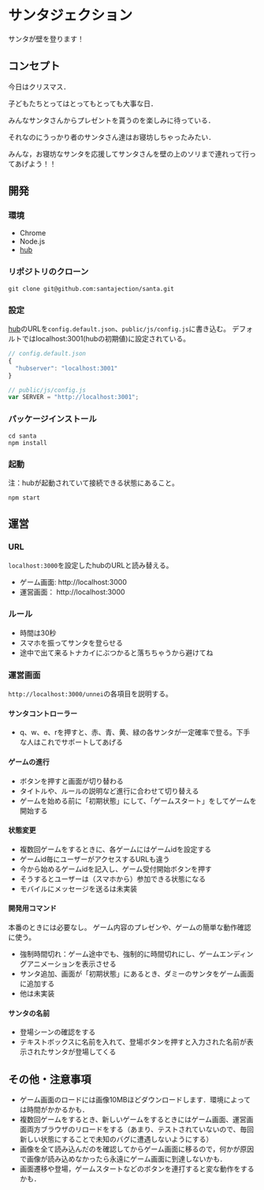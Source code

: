 # サンタジェクション
サンタが壁を登ります！

## コンセプト
今日はクリスマス．

子どもたちとってはとってもとっても大事な日．

みんなサンタさんからプレゼントを貰うのを楽しみに待っている．

それなのにうっかり者のサンタさん達はお寝坊しちゃったみたい．

みんな，お寝坊なサンタを応援してサンタさんを壁の上のソリまで連れって行ってあげよう！！

## 開発

### 環境
- Chrome
- Node.js
- [hub](https://github.com/santajection/hub)

### リポジトリのクローン

```
git clone git@github.com:santajection/santa.git
```

### 設定
[hub](https://github.com/santajection/hub)のURLを`config.default.json`、`public/js/config.js`に書き込む。
デフォルトではlocalhost:3001(hubの初期値)に設定されている。

```js
// config.default.json
{
  "hubserver": "localhost:3001"
}
```

```js
// public/js/config.js
var SERVER = "http://localhost:3001";
```



### パッケージインストール

```
cd santa
npm install
```

 ### 起動
注：hubが起動されていて接続できる状態にあること。
```
npm start
```

## 運営
### URL
`localhost:3000`を設定したhubのURLと読み替える。
- ゲーム画面: http://localhost:3000
- 運営画面： http://localhost:3000

### ルール
- 時間は30秒
- スマホを振ってサンタを登らせる
- 途中で出て来るトナカイにぶつかると落ちちゃうから避けてね

### 運営画面
`http://localhost:3000/unnei`の各項目を説明する。

#### サンタコントローラー
- q、w、e、rを押すと、赤、青、黄、緑の各サンタが一定確率で登る。下手な人はこれでサポートしてあげる

#### ゲームの進行
- ボタンを押すと画面が切り替わる
- タイトルや、ルールの説明など進行に合わせて切り替える
- ゲームを始める前に「初期状態」にして、「ゲームスタート」をしてゲームを開始する

#### 状態変更
- 複数回ゲームをするときに、各ゲームにはゲームidを設定する
- ゲームid毎にユーザーがアクセスするURLも違う
- 今から始めるゲームidを記入し、ゲーム受付開始ボタンを押す
- そうするとユーザーは（スマホから）参加できる状態になる
- モバイルにメッセージを送るは未実装

#### 開発用コマンド
本番のときには必要なし。
ゲーム内容のプレゼンや、ゲームの簡単な動作確認に使う。

- 強制時間切れ：ゲーム途中でも、強制的に時間切れにし、ゲームエンディングアニメーションを表示させる
- サンタ追加、画面が「初期状態」にあるとき、ダミーのサンタをゲーム画面に追加する
- 他は未実装

#### サンタの名前
- 登場シーンの確認をする
- テキストボックスに名前を入れて、登場ボタンを押すと入力された名前が表示されたサンタが登場してくる

## その他・注意事項
- ゲーム画面のロードには画像10MBほどダウンロードします．環境によっては時間がかかるかも．
- 複数回ゲームをするとき、新しいゲームをするときにはゲーム画面、運営画面両方ブラウザのリロードをする（あまり、テストされていないので、毎回新しい状態にすることで未知のバグに遭遇しないようにする）
- 画像を全て読み込んだのを確認してからゲーム画面に移るので，何かが原因で画像が読み込めなかったら永遠にゲーム画面に到達しないかも．
- 画面遷移や登場，ゲームスタートなどのボタンを連打すると変な動作をするかも．
